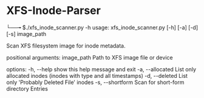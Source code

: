 # XFS-Inode-Parser


└──╼ $./xfs_inode_scanner.py -h
usage: xfs_inode_scanner.py [-h] [-a] [-d] [-s] image_path

Scan XFS filesystem image for inode metadata.

positional arguments:
  image_path       Path to XFS image file or device

options:
  -h, --help       show this help message and exit
  -a, --allocated  List only allocated inodes (inodes with type and all timestamps)
  -d, --deleted    List only 'Probably Deleted File' inodes
  -s, --shortform  Scan for short-form directory Entries
